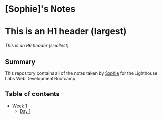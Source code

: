 # [Sophie]'s Notes


# This is an H1 header (largest)

###### This is an H6 header (smallest)

## Summary

This repository contains all of the notes taken by [Sophie](https://github.com/Savery07/read-me) for the Lighthouse Labs Web Development Bootcamp.

## Table of contents
- [Week 1](Week_1)
  - [Day 1](Week_1/Day_1)
